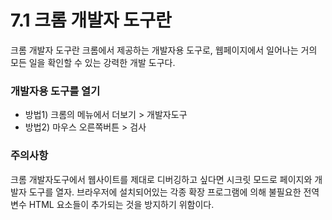 # 7.1 크롬 개발자 도구란

크롬 개발자 도구란 크롬에서 제공하는 개발자용 도구로, 웹페이지에서 일어나는 거의 모든 일을 확인할 수 있는 강력한 개발 도구다.

### 개발자용 도구를 열기

- 방법1) 크롬의 메뉴에서 더보기 > 개발자도구
- 방법2) 마우스 오른쪽버튼 > 검사

### 주의사항

크롬 개발자도구에서 웹사이트를 제대로 디버깅하고 싶다면 시크릿 모드로 페이지와 개발자 도구를 열자. 브라우저에 설치되어있는 각종 확장 프로그램에 의해 불필요한 전역변수 HTML 요소들이 추가되는 것을 방지하기 위함이다.